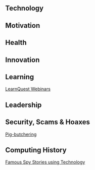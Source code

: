## Technology


## Motivation


## Health


## Innovation


## Learning
[LearnQuest Webinars](https://www.learnquest.com/webinar-schedule-upcoming.aspx)

## Leadership


## Security, Scams & Hoaxes

[Pig-butchering](https://maxread.substack.com/p/whats-the-deal-with-all-those-weird)

## Computing History
[Famous Spy Stories using Technology](https://www.cryptomuseum.com/covert/cases/index.htm)

